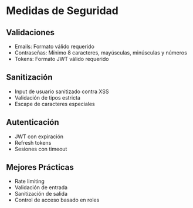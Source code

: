 # Medidas de Seguridad

## Validaciones
- Emails: Formato válido requerido
- Contraseñas: Mínimo 8 caracteres, mayúsculas, minúsculas y números
- Tokens: Formato JWT válido requerido

## Sanitización
- Input de usuario sanitizado contra XSS
- Validación de tipos estricta
- Escape de caracteres especiales

## Autenticación
- JWT con expiración
- Refresh tokens
- Sesiones con timeout

## Mejores Prácticas
- Rate limiting
- Validación de entrada
- Sanitización de salida
- Control de acceso basado en roles
